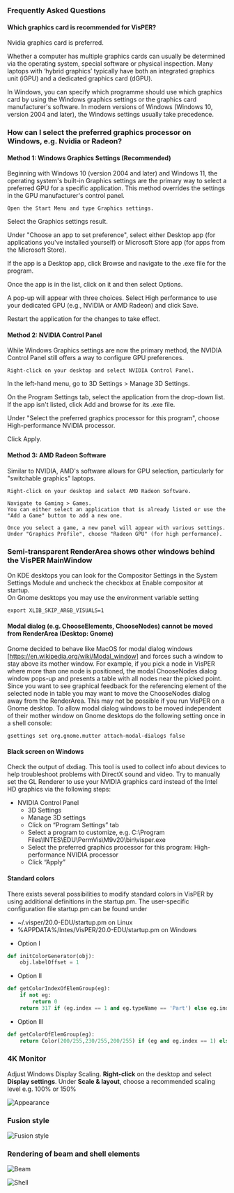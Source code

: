 ### Frequently Asked Questions

#### Which graphics card is recommended for VisPER?

Nvidia graphics card is preferred.

Whether a computer has multiple graphics cards can usually be determined via the operating system, special software or physical inspection.
Many laptops with ‘hybrid graphics’ typically have both an integrated graphics unit (iGPU) and a dedicated graphics card (dGPU).

In Windows, you can specify which programme should use which graphics card by using the Windows graphics settings or the graphics card manufacturer's software.
In modern versions of Windows (Windows 10, version 2004 and later), the Windows settings usually take precedence.

### How can I select the preferred graphics processor on Windows, e.g. Nvidia or Radeon? 

#### Method 1: Windows Graphics Settings (Recommended)

Beginning with Windows 10 (version 2004 and later) and Windows 11, the operating system's built-in Graphics settings are the primary way to select a preferred GPU for a specific application. This method overrides the settings in the GPU manufacturer's control panel.

    Open the Start Menu and type Graphics settings.

Select the Graphics settings result.

Under "Choose an app to set preference", select either Desktop app (for applications you've installed yourself) or Microsoft Store app (for apps from the Microsoft Store).

If the app is a Desktop app, click Browse and navigate to the .exe file for the program.

Once the app is in the list, click on it and then select Options.

A pop-up will appear with three choices. Select High performance to use your dedicated GPU (e.g., NVIDIA or AMD Radeon) and click Save.

Restart the application for the changes to take effect.

#### Method 2: NVIDIA Control Panel

While Windows Graphics settings are now the primary method, the NVIDIA Control Panel still offers a way to configure GPU preferences.

    Right-click on your desktop and select NVIDIA Control Panel.

In the left-hand menu, go to 3D Settings > Manage 3D Settings.

On the Program Settings tab, select the application from the drop-down list. If the app isn't listed, click Add and browse for its .exe file.

Under "Select the preferred graphics processor for this program", choose High-performance NVIDIA processor.

Click Apply.

#### Method 3: AMD Radeon Software

Similar to NVIDIA, AMD's software allows for GPU selection, particularly for "switchable graphics" laptops.

    Right-click on your desktop and select AMD Radeon Software.

    Navigate to Gaming > Games. 
    You can either select an application that is already listed or use the "Add a Game" button to add a new one.

    Once you select a game, a new panel will appear with various settings. 
    Under "Graphics Profile", choose "Radeon GPU" (for high performance).

### Semi-transparent RenderArea shows other windows behind the VisPER MainWindow

On KDE desktops you can look for the Compositor Settings in the System Settings Module and uncheck the checkbox at Enable compositor at startup.  
On Gnome desktops you may use the environment variable setting

``` 
export XLIB_SKIP_ARGB_VISUALS=1
```

#### Modal dialog (e.g. ChooseElements, ChooseNodes) cannot be moved from RenderArea (Desktop: Gnome)

Gnome decided to behave like MacOS for modal dialog windows [https://en.wikipedia.org/wiki/Modal_window] and forces such a window to stay above its mother window.
For example, if you pick a node in VisPER where more than one node is positioned, the modal ChooseNodes dialog window pops-up and presents a table with all nodes near the picked point. Since you want to see graphical feedback for the referencing element of the selected node in table you may want to move the ChooseNodes dialog away from the RenderArea. This may not be possible if you run VisPER on a Gnome desktop.
To allow modal dialog windows to be moved independent of their mother window on Gnome desktops do the following setting once in a shell console:
``` 
gsettings set org.gnome.mutter attach-modal-dialogs false
```
#### Black screen on Windows

Check the output of dxdiag. This tool is used to collect info about devices to help troubleshoot problems with DirectX sound and video.
Try to manually set the GL Renderer to use your NVIDIA graphics card instead of the Intel HD graphics via the following steps:
* NVIDIA Control Panel 
    + 3D Settings
    + Manage 3D settings
    + Click on “Program Settings” tab
    + Select a program to customize, e.g. C:\Program Files\INTES\EDU\PermVis\M9v20\bin\visper.exe
    + Select the preferred graphics processor for this program: High-performance NVIDIA processor 
    + Click “Apply”

#### Standard colors

There exists several possibilities to modify standard colors in VisPER by using additional definitions in the startup.pm.
The user-specific configuration file startup.pm can be found under
   + ~/.visper/20.0-EDU/startup.pm on Linux
   + %APPDATA%/Intes/VisPER/20.0-EDU/startup.pm on Windows  

* Option I
  
```python
def initColorGenerator(obj):
    obj.labelOffset = 1
```
* Option II

```python
def getColorIndexOfElemGroup(eg):
    if not eg:
        return 0
    return 317 if (eg.index == 1 and eg.typeName == 'Part') else eg.index
```
* Option III

```python
def getColorOfElemGroup(eg):
    return Color(200/255,230/255,200/255) if (eg and eg.index == 1) else eg.index
```

  ### 4K Monitor

  Adjust Windows Display Scaling. **Right-click** on the desktop and select **Display settings**.
  Under **Scale & layout**, choose a recommended scaling level e.g. 100% or 150%

  ![Appearance](appearance.png "Extras --> Customize --> General --> Appearance")
 
### Fusion style

![Fusion style](fusion_style.png)

### Rendering of beam and shell elements

![Beam](rendering_beam.png)

![Shell](rendering_shell.png)


